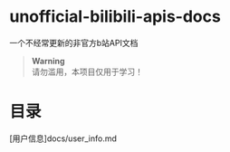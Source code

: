 # unofficial-bilibili-apis-docs
一个不经常更新的非官方b站API文档  
>**Warning**  
>请勿滥用，本项目仅用于学习！  
# 目录
[用户信息]docs/user_info.md

